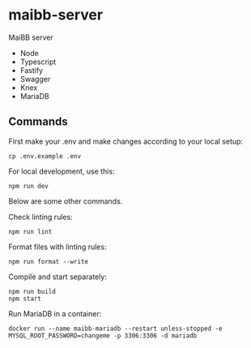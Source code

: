 # maibb-server

MaiBB server

- Node
- Typescript
- Fastify
- Swagger
- Knex
- MariaDB

## Commands

First make your .env and make changes according to your local setup:

```
cp .env.example .env
```

For local development, use this:

```
npm run dev
```

Below are some other commands.

Check linting rules:

```
npm run lint
```

Format files with linting rules:

```
npm run format --write
```

Compile and start separately:

```
npm run build
npm start
```

Run MariaDB in a container:

```
docker run --name maibb-mariadb --restart unless-stopped -e MYSQL_ROOT_PASSWORD=changeme -p 3306:3306 -d mariadb
```
